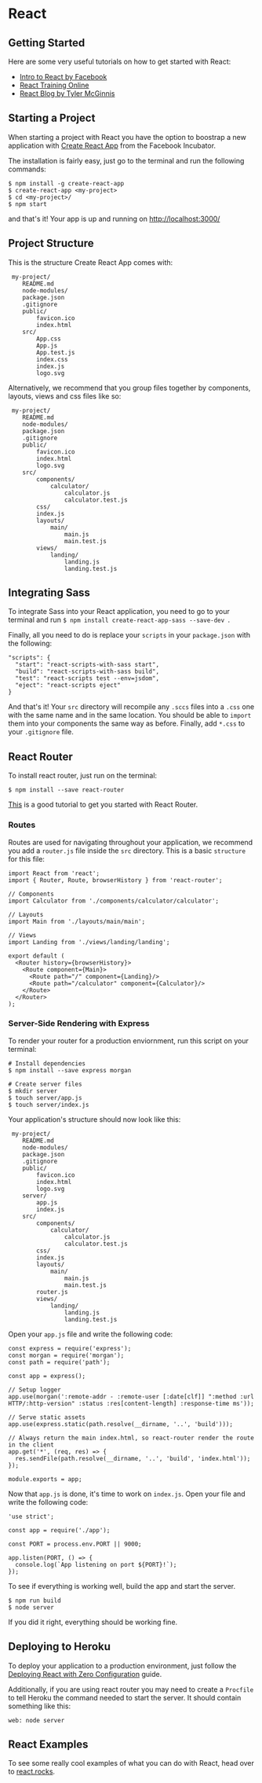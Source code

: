 # React

## Getting Started
Here are some very useful tutorials on how to get started with React:

- [Intro to React by Facebook](https://facebook.github.io/react/tutorial/tutorial.html)
- [React Training Online](https://reacttraining.com/online)
- [React Blog by Tyler McGinnis](https://tylermcginnis.com/reactjs-tutorial-a-comprehensive-guide-to-building-apps-with-react/)

## Starting a Project
When starting a project with React you have the option to boostrap a new application with [Create React App](https://github.com/facebookincubator/create-react-app) from the Facebook Incubator.

The installation is fairly easy, just go to the terminal and run the following commands:

```
$ npm install -g create-react-app
$ create-react-app <my-project>
$ cd <my-project>/
$ npm start
```
and that's it! Your app is up and running on [http://localhost:3000/](http://localhost:3000/)

## Project Structure
This is the structure Create React App comes with:

```
 my-project/
 	README.md
 	node-modules/
 	package.json
 	.gitignore
 	public/
 		favicon.ico
 		index.html
 	src/
 		App.css
 		App.js
 		App.test.js
 		index.css
 		index.js
 		logo.svg

```

Alternatively, we recommend that you group files together by components, layouts, views and css files like so: 

```
 my-project/
 	README.md
 	node-modules/
 	package.json
 	.gitignore
 	public/
 		favicon.ico
 		index.html
 		logo.svg
 	src/
 		components/
 			calculator/
 				calculator.js
 				calculator.test.js
 		css/
 		index.js
 		layouts/
 			main/
 				main.js
 				main.test.js
 		views/
 			landing/
 				landing.js
 				landing.test.js
```

## Integrating Sass 
To integrate Sass into your React application, you need to go to your terminal and run ```$ npm install create-react-app-sass --save-dev ```.

Finally, all you need to do is replace your ```scripts``` in your ```package.json``` with the following: 

```
"scripts": {
  "start": "react-scripts-with-sass start",
  "build": "react-scripts-with-sass build",
  "test": "react-scripts test --env=jsdom",
  "eject": "react-scripts eject"
}
```

And that's it! Your ```src``` directory will recompile any ```.sccs``` files into a ```.css``` one with the same name and in the same location. You should be able to ```import``` them into your components the same way as before. Finally, add ```*.css``` to your ```.gitignore``` file.


## React Router
To install react router, just run on the terminal:

```
$ npm install --save react-router
```

[This](https://github.com/reactjs/react-router-tutorial) is a good tutorial to get you started with React Router. 

### Routes 
Routes are used for navigating throughout your application, we recommend you add a ```router.js``` file inside the ```src``` directory. This is a basic ```structure``` for this file:

```
import React from 'react';
import { Router, Route, browserHistory } from 'react-router';

// Components
import Calculator from './components/calculator/calculator';

// Layouts
import Main from './layouts/main/main';

// Views
import Landing from './views/landing/landing';

export default (
  <Router history={browserHistory}>
    <Route component={Main}>
      <Route path="/" component={Landing}/>
      <Route path="/calculator" component={Calculator}/>
    </Route>
  </Router>
);
```

### Server-Side Rendering with Express 
To render your router for a production enviornment, run this script on your terminal:

```
# Install dependencies 
$ npm install --save express morgan

# Create server files
$ mkdir server
$ touch server/app.js
$ touch server/index.js
```

Your application's structure should now look like this:

```
 my-project/
 	README.md
 	node-modules/
 	package.json
 	.gitignore
 	public/
 		favicon.ico
 		index.html
 		logo.svg
 	server/
 		app.js
 		index.js
 	src/
 		components/
 			calculator/
 				calculator.js
 				calculator.test.js
 		css/
 		index.js
 		layouts/
 			main/
 				main.js
 				main.test.js
 		router.js
 		views/
 			landing/
 				landing.js
 				landing.test.js
```

Open your ```app.js``` file and write the following code:

```
const express = require('express');
const morgan = require('morgan');
const path = require('path');

const app = express();

// Setup logger
app.use(morgan(':remote-addr - :remote-user [:date[clf]] ":method :url HTTP/:http-version" :status :res[content-length] :response-time ms'));

// Serve static assets
app.use(express.static(path.resolve(__dirname, '..', 'build')));

// Always return the main index.html, so react-router render the route in the client
app.get('*', (req, res) => {
  res.sendFile(path.resolve(__dirname, '..', 'build', 'index.html'));
});

module.exports = app;
```

Now that ```app.js``` is done, it's time to work on ```index.js```. Open your file and write the following code:

```
'use strict';

const app = require('./app');

const PORT = process.env.PORT || 9000;

app.listen(PORT, () => {
  console.log(`App listening on port ${PORT}!`);
});
```
To see if everything is working well, build the app and start the server. 

```
$ npm run build
$ node server
```
If you did it right, everything should be working fine.

## Deploying to Heroku
To deploy your application to a production environment, just follow the [Deploying React with Zero Configuration](https://blog.heroku.com/deploying-react-with-zero-configuration) guide.

Additionally, if you are using react router you may need to create a ```Procfile``` to tell Heroku the command needed to start the server.
It should contain something like this:

```
web: node server
```

## React Examples
To see some really cool examples of what you can do with React, head over to [react.rocks](https://react.rocks).